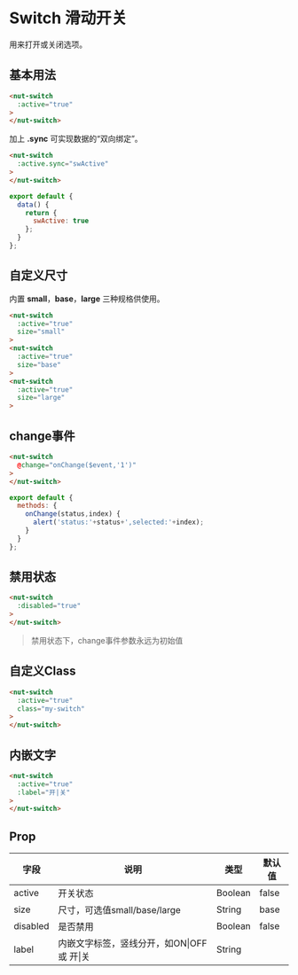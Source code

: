# Switch 滑动开关

用来打开或关闭选项。

## 基本用法

```html
<nut-switch 
  :active="true"
>
</nut-switch>
```
加上 **.sync** 可实现数据的“双向绑定”。

```html
<nut-switch 
  :active.sync="swActive"
>
</nut-switch>
```
```javascript
export default {
  data() {
    return {
      swActive: true
    };
  }
};
```

## 自定义尺寸

内置 **small**，**base**，**large** 三种规格供使用。
```html
<nut-switch 
  :active="true" 
  size="small"
>
<nut-switch 
  :active="true" 
  size="base"
>
<nut-switch 
  :active="true" 
  size="large"
>
```

## change事件
```html
<nut-switch 
  @change="onChange($event,'1')"
>
</nut-switch>
```
```javascript
export default {
  methods: {
    onChange(status,index) {
      alert('status:'+status+',selected:'+index);
    }
  }
};
```

## 禁用状态
```html
<nut-switch 
  :disabled="true"
>
</nut-switch>
```
> 禁用状态下，change事件参数永远为初始值

## 自定义Class
```html
<nut-switch 
  :active="true"  
  class="my-switch"
>
</nut-switch>
```
## 内嵌文字
```html
<nut-switch 
  :active="true"  
  :label="开|关"
>
</nut-switch>
```

## Prop

| 字段 | 说明 | 类型 | 默认值
|----- | ----- | ----- | -----
| active | 开关状态 | Boolean | false
| size | 尺寸，可选值small/base/large | String | base
| disabled | 是否禁用 | Boolean | false
| label | 内嵌文字标签，竖线分开，如ON\|OFF 或 开\|关 | String  | 